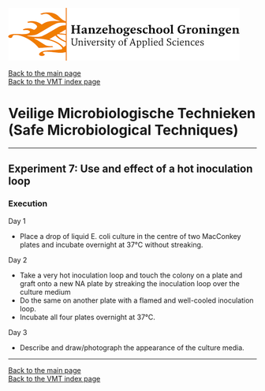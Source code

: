 ![Hanze](../hanze/hanze.png)

[Back to the main page](../index.md)  
[Back to the VMT index page](./00_vmt_index.md)  

# Veilige Microbiologische Technieken (Safe Microbiological Techniques)

---

## Experiment 7: Use and effect of a hot inoculation loop

### Execution
Day 1  
- Place a drop of liquid E. coli culture in the centre of two MacConkey plates and incubate overnight at 37°C without streaking. 

Day 2  
- Take a very hot inoculation loop and touch the colony on a plate and graft onto a new NA plate by streaking the inoculation loop over the culture medium  
- Do the same on another plate with a flamed and well-cooled inoculation loop.  
- Incubate all four plates overnight at 37°C.  

Day 3  
- Describe and draw/photograph the appearance of the culture media.  

---

[Back to the main page](../index.md)  
[Back to the VMT index page](./00_vmt_index.md)  

<script type="text/x-mathjax-config">
  MathJax.Hub.Config({
    tex2jax: {
      inlineMath: [ ['$','$'], ["\\(","\\)"] ],
      processEscapes: true
    }
  });
</script>
    
<script type="text/javascript"
        src="https://cdn.mathjax.org/mathjax/latest/MathJax.js?config=TeX-AMS-MML_HTMLorMML">
</script>